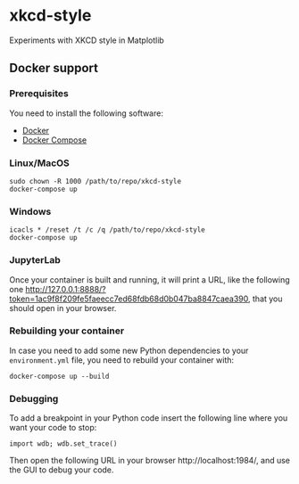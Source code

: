 # xkcd-style
Experiments with XKCD style in Matplotlib

## Docker support

### Prerequisites
You need to install the following software:
+ [Docker](https://docs.docker.com/install/)
+ [Docker Compose](https://docs.docker.com/compose/install/)

### Linux/MacOS

```
sudo chown -R 1000 /path/to/repo/xkcd-style
docker-compose up
```

### Windows
```
icacls * /reset /t /c /q /path/to/repo/xkcd-style
docker-compose up
```

### JupyterLab
Once your container is built and running, it will print a URL, like the following one http://127.0.0.1:8888/?token=1ac9f8f209fe5faeecc7ed68fdb68d0b047ba8847caea390, that you should open in your browser.

### Rebuilding your container
In case you need to add some new Python dependencies to your `environment.yml` file, you need to rebuild your container with:
```
docker-compose up --build
```

### Debugging
To add a breakpoint in your Python code insert the following line where you want your code to stop:
```
import wdb; wdb.set_trace()
```
Then open the following URL in your browser  http://localhost:1984/, and use the GUI to debug your code.